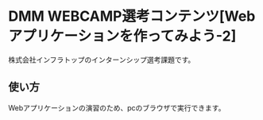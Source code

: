 # DMM WEBCAMP選考コンテンツ[Webアプリケーションを作ってみよう-2]
株式会社インフラトップのインターンシップ選考課題です。

## 使い方
Webアプリケーションの演習のため、pcのブラウザで実行できます。

